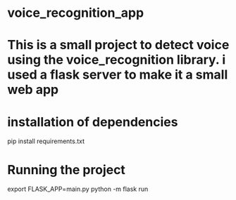 # voice_recognition_app
# This is a small project to detect voice using the voice_recognition library. i used a flask server to make it a small web app


# installation of dependencies
pip install requirements.txt

# Running the project
export FLASK_APP=main.py
python -m flask run 
